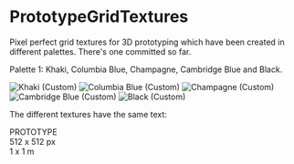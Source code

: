 # PrototypeGridTextures
Pixel perfect grid textures for 3D prototyping which have been created in different palettes. There's one committed so far.

Palette 1: Khaki, Columbia Blue, Champagne, Cambridge Blue and Black.

![Khaki (Custom)](https://github.com/GavWood/PrototypeGridTextures/assets/17795588/f7048d98-8e19-4158-a510-cc7b219e2982)
![Columbia Blue (Custom)](https://github.com/GavWood/PrototypeGridTextures/assets/17795588/0fc2282c-efdc-4d50-b4e7-6a48e31f27ee)
![Champagne (Custom)](https://github.com/GavWood/PrototypeGridTextures/assets/17795588/3e519a56-5ba9-4ff1-9f56-9352824ade0b)
![Cambridge Blue (Custom)](https://github.com/GavWood/PrototypeGridTextures/assets/17795588/b142992b-0967-484a-9a71-403d64a69ab9)
![Black (Custom)](https://github.com/GavWood/PrototypeGridTextures/assets/17795588/181dced7-60b3-4120-afac-e1233c3835b6)

The different textures have the same text:

PROTOTYPE  
512 x 512 px  
1 x 1 m  

